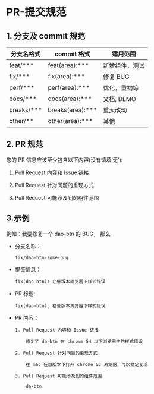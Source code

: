 # PR-提交规范

## 1. 分支及 commit 规范

分支名格式 | commit 格式 | 适用范围 
-|-|-
feat/***   | feat(area):***  | 新增组件，测试
fix/***    | fix(area):***   | 修复 BUG
perf/***   | perf(area):***  | 优化，重构等
docs/***   | docs(area):***  | 文档, DEMO
breaks/*** | breaks(area):***| 重大改动
other/**   | other(area):*** | 其他

## 2. PR 规范

您的 PR 信息应该至少包含以下内容(没有请填‘无’):

1. Pull Request 内容和 Issue 链接

2. Pull Request 针对问题的重现方式

3. Pull Request 可能涉及到的组件范围


## 3.示例

例如：我要修复一个 dao-btn 的 BUG， 那么

* 分支名称：
  
  `fix/dao-btn-some-bug`

* 提交信息：

  `fix(dao-btn): 在低版本浏览器下样式错误`

* PR 标题: 
  
  `fix(dao-btn): 在低版本浏览器下样式错误`

* PR 内容：
  ```
  1. Pull Request 内容和 Issue 链接

      修复了 da-btn 在 chrome 54 以下浏览器中的样式错误

  2. Pull Request 针对问题的重现方式

      在 mac 任意版本下打开 chrome 53 浏览器，可以稳定复现

  3. Pull Request 可能涉及到的组件范围 
    
      da-btn
  ```